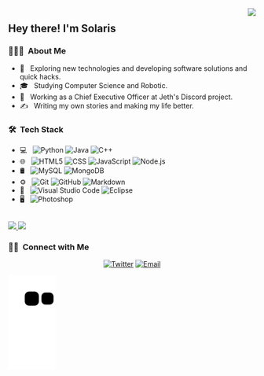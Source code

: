 <img src="https://i0.wp.com/www.followchain.org/wp-content/uploads/2022/01/JavaScript_frameworks-amico_30.png?fit=600%2C600&ssl=1" align="right">

<h2> Hey there! I'm Solaris</h2>

<h3> 👨🏻‍💻 &nbsp;About Me </h3>

- 🤔 &nbsp; Exploring new technologies and developing software solutions and quick hacks.
- 🎓 &nbsp; Studying Computer Science and Robotic.
- 💼 &nbsp; Working as a Chief Executive Officer at Jeth's Discord project.
- ✍️ &nbsp; Writing my own stories and making my life better.

<h3> 🛠 &nbsp;Tech Stack</h3>

- 💻 &nbsp;
  ![Python](https://img.shields.io/badge/-Python-333333?style=flat&logo=python)
  ![Java](https://img.shields.io/badge/-Java-333333?style=flat&logo=Java&logoColor=007396)
  ![C++](https://img.shields.io/badge/-C++-333333?style=flat&logo=C%2B%2B&logoColor=00599C)
- 🌐 &nbsp;
  ![HTML5](https://img.shields.io/badge/-HTML5-333333?style=flat&logo=HTML5)
  ![CSS](https://img.shields.io/badge/-CSS-333333?style=flat&logo=CSS3&logoColor=1572B6)
  ![JavaScript](https://img.shields.io/badge/-JavaScript-333333?style=flat&logo=javascript)
  ![Node.js](https://img.shields.io/badge/-Node.js-333333?style=flat&logo=node.js)
- 🛢 &nbsp;
  ![MySQL](https://img.shields.io/badge/-MySQL-333333?style=flat&logo=mysql)
  ![MongoDB](https://img.shields.io/badge/-MongoDB-333333?style=flat&logo=mongodb)
- ⚙️ &nbsp;
  ![Git](https://img.shields.io/badge/-Git-333333?style=flat&logo=git)
  ![GitHub](https://img.shields.io/badge/-GitHub-333333?style=flat&logo=github)
  ![Markdown](https://img.shields.io/badge/-Markdown-333333?style=flat&logo=markdown)
- 🔧 &nbsp;
  ![Visual Studio Code](https://img.shields.io/badge/-Visual%20Studio%20Code-333333?style=flat&logo=visual-studio-code&logoColor=007ACC)
  ![Eclipse](https://img.shields.io/badge/-Eclipse-333333?style=flat&logo=eclipse-ide&logoColor=2C2255)
- 🖥 &nbsp;
  ![Photoshop](https://img.shields.io/badge/-Photoshop-333333?style=flat&logo=adobe-photoshop)

<br/>

<a href="https://github.com/SolarisGC">
  <img height="180em" src="https://github-readme-stats.vercel.app/api?username=SolarisGC&theme=buefy&show_icons=true" />
  <img height="180em" src="https://github-readme-stats.vercel.app/api/top-langs/?username=SolarisGC&theme=buefy&layout=compact" />
</a>

<br/>

<h3> 🤝🏻 &nbsp;Connect with Me </h3>

<p align="center">
<a href="https://twitter.com/SolarisGC_"><img alt="Twitter" src="https://img.shields.io/badge/Twitter-SolarisGC_-blue?style=flat-square&logo=twitter"></a>
<a href="mailto:support.discord@jeth.live"><img alt="Email" src="https://img.shields.io/badge/Email-support.discord@jeth.live-blue?style=flat-square&logo=gmail"></a>
</p>

![Snake animation](https://github.com/rafaballerini/rafaballerini/blob/output/github-contribution-grid-snake.svg)
